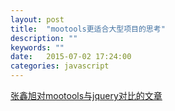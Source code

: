 ```yaml
---
layout: post
title:  "mootools更适合大型项目的思考"
description: ""
keywords: ""
date:   2015-07-02 17:24:00
categories: javascript
---
```


[张鑫旭对mootools与jquery对比的文章](http://www.zhangxinxu.com/wordpress/2011/09/jquery%E4%B8%8Emootools%E5%BA%93%E7%9A%84%E4%B8%80%E4%BA%9B%E6%AF%94%E5%AF%B9/)